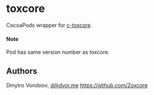 # toxcore

CocoaPods wrapper for [c-toxcore](https://github.com/toktok/c-toxcore).

#### Note

Pod has same version number as toxcore.

## Authors

Dmytro Vorobiov, d@dvor.me
https://github.com/Zoxcore
